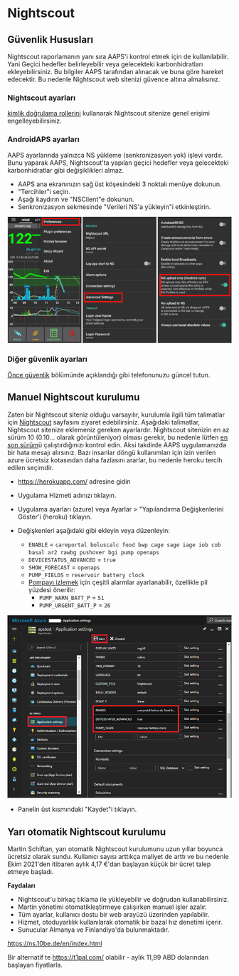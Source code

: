 # Nightscout

## Güvenlik Hususları

Nightscout raporlamanın yanı sıra AAPS'i kontrol etmek için de kullanılabilir. Yani Geçici hedefler belirleyebilir veya gelecekteki karbonhidratları ekleyebilirsiniz. Bu bilgiler AAPS tarafından alınacak ve buna göre hareket edecektir. Bu nedenle Nightscout web sitenizi güvence altına almalısınız.

### Nightscout ayarları

[kimlik doğrulama rollerini](https://nightscout.github.io/nightscout/security) kullanarak Nightscout sitenize genel erişimi engelleyebilirsiniz.

### AndroidAPS ayarları

AAPS ayarlarında yalnızca NS yükleme (senkronizasyon yok) işlevi vardır. Bunu yaparak AAPS, Nightscout'ta yapılan geçici hedefler veya gelecekteki karbonhidratlar gibi değişiklikleri almaz.

* AAPS ana ekranınızın sağ üst köşesindeki 3 noktalı menüye dokunun.
* "Tercihler"i seçin.
* Aşağı kaydırın ve "NSClient"e dokunun.
* Senkronizasyon sekmesinde "Verileri NS'a yükleyin"i etkinleştirin.

![Yalnızca Nightscout yüklemesi](../images/NSsafety.png)

### Diğer güvenlik ayarları

[Önce güvenlik](../Getting-Started/Safety-first.md) bölümünde açıklandığı gibi telefonunuzu güncel tutun.

## Manuel Nightscout kurulumu

Zaten bir Nightscout siteniz olduğu varsayılır, kurulumla ilgili tüm talimatlar için [Nightscout](http://nightscout.github.io/nightscout/new_user/) sayfasını ziyaret edebilirsiniz. Aşağıdaki talimatlar, Nightscout sitenize eklemeniz gereken ayarlardır. Nightscout sitenizin en az sürüm 10 (0.10... olarak görüntüleniyor) olması gerekir, bu nedenle lütfen [en son sürüm](https://nightscout.github.io/update/update/#updating-your-site-to-the-latest-version)ü çalıştırdığınızı kontrol edin. Aksi takdirde AAPS uygulamanızda bir hata mesajı alırsınız. Bazı insanlar döngü kullanımları için izin verilen azure ücretsiz kotasından daha fazlasını ararlar, bu nedenle heroku tercih edilen seçimdir.

* https://herokuapp.com/ adresine gidin

* Uygulama Hizmeti adınızı tıklayın.

* Uygulama ayarları (azure) veya Ayarlar > "Yapılandırma Değişkenlerini Göster'i (heroku) tıklayın.

* Değişkenleri aşağıdaki gibi ekleyin veya düzenleyin:
  
  * `ENABLE` = `careportal boluscalc food bwp cage sage iage iob cob basal ar2 rawbg pushover bgi pump openaps`
  * `DEVICESTATUS_ADVANCED` = `true`
  * `SHOW_FORECAST` = `openaps`
  * `PUMP_FIELDS` = `reservoir battery clock`
  * [Pompayı izlemek](https://github.com/nightscout/cgm-remote-monitor#pump-pump-monitoring) için çeşitli alarmlar ayarlanabilir, özellikle pil yüzdesi önerilir: 
    * `PUMP_WARN_BATT_P` = `51`
    * `PUMP_URGENT_BATT_P` = `26` 

![Azure](../images/nightscout1.png)

* Panelin üst kısmındaki "Kaydet"i tıklayın.

## Yarı otomatik Nightscout kurulumu

Martin Schiftan, yarı otomatik Nightscout kurulumunu uzun yıllar boyunca ücretsiz olarak sundu. Kullanıcı sayısı arttıkça maliyet de arttı ve bu nedenle Ekim 2021'den itibaren aylık 4,17 €'dan başlayan küçük bir ücret talep etmeye başladı.

**Faydaları**

* Nightscout'u birkaç tıklama ile yükleyebilir ve doğrudan kullanabilirsiniz. 
* Martin yönetimi otomatikleştirmeye çalışırken manuel işler azalır.
* Tüm ayarlar, kullanıcı dostu bir web arayüzü üzerinden yapılabilir. 
* Hizmet, otoduyarlılık kullanılarak otomatik bir bazal hız denetimi içerir. 
* Sunucular Almanya ve Finlandiya'da bulunmaktadır.

<https://ns.10be.de/en/index.html>

Bir alternatif te <https://t1pal.com/> olabilir - aylık 11,99 ABD dolarından başlayan fiyatlarla.